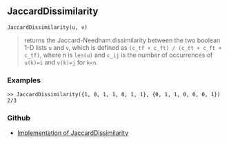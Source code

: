 ## JaccardDissimilarity

```
JaccardDissimilarity(u, v)
```

> returns the Jaccard-Needham dissimilarity between the two boolean 1-D lists `u` and `v`, which is defined as `(c_tf + c_ft) / (c_tt + c_ft + c_tf)`, where n is `len(u)` and `c_ij` is the number of occurrences of `u(k)=i` and `v(k)=j` for `k<n`.

### Examples

```
>> JaccardDissimilarity({1, 0, 1, 1, 0, 1, 1}, {0, 1, 1, 0, 0, 0, 1})
2/3
```

### Github

* [Implementation of JaccardDissimilarity](https://github.com/axkr/symja_android_library/blob/master/symja_android_library/matheclipse-core/src/main/java/org/matheclipse/core/builtin/Combinatoric.java#L968) 
